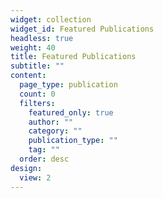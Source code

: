 ```yaml
---
widget: collection
widget_id: Featured Publications
headless: true
weight: 40
title: Featured Publications
subtitle: ""
content:
  page_type: publication
  count: 0
  filters:
    featured_only: true
    author: ""
    category: ""
    publication_type: ""
    tag: ""
  order: desc
design:
  view: 2
---
```

